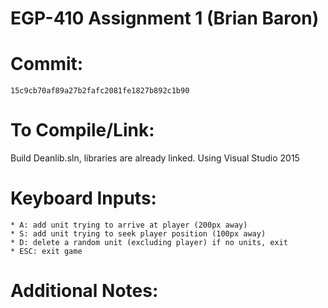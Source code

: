# EGP-410 Assignment 1 (Brian Baron)

# Commit:
	15c9cb70af89a27b2fafc2081fe1827b892c1b90

# To Compile/Link:
Build Deanlib.sln, libraries are already linked. Using Visual Studio 2015

# Keyboard Inputs:
	* A: add unit trying to arrive at player (200px away)
	* S: add unit trying to seek player position (100px away)
	* D: delete a random unit (excluding player) if no units, exit
	* ESC: exit game
# Additional Notes:
